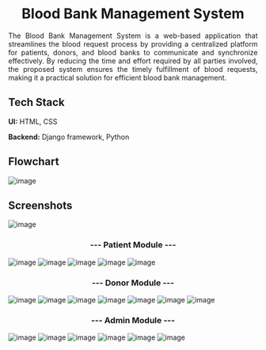 <h1 align="center">
 Blood Bank Management System
 </h1>
 
<div align="justify">
The Blood Bank Management System is a web-based application that streamlines the blood request process by providing a centralized platform for patients, donors, and blood banks to communicate and synchronize effectively. By reducing the time and effort required by all parties involved, the proposed system ensures the timely fulfillment of blood requests, making it a practical solution for efficient blood bank management.
</div>

## Tech Stack

**UI:** HTML, CSS

**Backend:** Django framework, Python

## Flowchart

![image](https://github.com/KSruthiVel/Blood_Bank_Management_System/assets/68786151/b52d344e-f307-423f-99d0-665037eb6f0e)

## Screenshots

![image](https://github.com/KSruthiVel/Blood_Bank_Management_System/assets/68786151/643f867c-33b3-4e0c-b7fc-54dc46cf609c)

<h3 align="center">
 --- Patient Module ---
 </h4>
 
![image](https://github.com/KSruthiVel/Blood_Bank_Management_System/assets/68786151/794fa793-6673-4a03-9c38-f66669ded9e6)
![image](https://github.com/KSruthiVel/Blood_Bank_Management_System/assets/68786151/5ff5cc4e-6e7d-4bd5-aad1-f3b6a8653692)
![image](https://github.com/KSruthiVel/Blood_Bank_Management_System/assets/68786151/361eaea6-5e6a-4939-a6a7-481ea24b72bc)
![image](https://github.com/KSruthiVel/Blood_Bank_Management_System/assets/68786151/0c2234fa-74f2-4eca-a79e-e066a75e9cea)
![image](https://github.com/KSruthiVel/Blood_Bank_Management_System/assets/68786151/d98e9da8-bdf7-4f7e-b5a7-d5546e6b729e)

<h3 align="center">
 --- Donor Module ---
 </h4>
 
![image](https://github.com/KSruthiVel/Blood_Bank_Management_System/assets/68786151/174160ab-3e8c-4886-a4ed-f5ff0cbf3459)
![image](https://github.com/KSruthiVel/Blood_Bank_Management_System/assets/68786151/08d213f2-17e0-4ada-a0ec-4967f68d6660)
![image](https://github.com/KSruthiVel/Blood_Bank_Management_System/assets/68786151/8bc322bb-6fba-490d-99b8-15c907b7dee6)
![image](https://github.com/KSruthiVel/Blood_Bank_Management_System/assets/68786151/e04247d5-c541-481f-8c73-103c72d10b66)
![image](https://github.com/KSruthiVel/Blood_Bank_Management_System/assets/68786151/61809a2c-c7b4-4f89-85ab-903b13e3ad16)
![image](https://github.com/KSruthiVel/Blood_Bank_Management_System/assets/68786151/db80690a-6301-480a-ac75-9f641db7e34a)
![image](https://github.com/KSruthiVel/Blood_Bank_Management_System/assets/68786151/a292541a-6acf-4048-a05e-e7226c8fb63d)

<h3 align="center">
 --- Admin Module ---
 </h4>
 
![image](https://github.com/KSruthiVel/Blood_Bank_Management_System/assets/68786151/41436045-52e3-44fc-a92d-977e6d77eb25)
![image](https://github.com/KSruthiVel/Blood_Bank_Management_System/assets/68786151/e9b7c90c-6b58-4b8a-a020-fe17db51f7a6)
![image](https://github.com/KSruthiVel/Blood_Bank_Management_System/assets/68786151/27208804-7d1d-4f7d-afbc-12f40b7a786b)
![image](https://github.com/KSruthiVel/Blood_Bank_Management_System/assets/68786151/7ed4ed9c-7c31-4512-9647-04d7309d560d)
![image](https://github.com/KSruthiVel/Blood_Bank_Management_System/assets/68786151/94c1ac8d-7ba5-4781-b669-35b8a1a06397)
![image](https://github.com/KSruthiVel/Blood_Bank_Management_System/assets/68786151/735fefe8-4eb2-430e-bf6a-21bd43ffd039)
